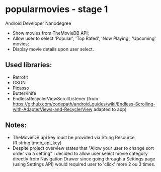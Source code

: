 # popularmovies - stage 1
Android Developer Nanodegree

- Show movies from TheMovieDB API;
- Allow user to select 'Popular', 'Top Rated', 'Now Playing', 'Upcoming' movies;
- Display movie details upon user select.

## Used libraries:
- Retrofit
- GSON
- Picasso
- ButterKnife
- EndlessRecyclerViewScrollListener (from https://github.com/codepath/android_guides/wiki/Endless-Scrolling-with-AdapterViews-and-RecyclerView adapted to app)

## Notes:
- TheMovieDB api key must be provided via String Resource (R.string.tmdb_api_key)
- Despite project overview states that "Allow your user to change sort order via a setting" I decided to allow user select movie category directly from Navigation Drawer since going through a Settings page (using Settings API) would required user to 'click' more 2 ou 3 times.
